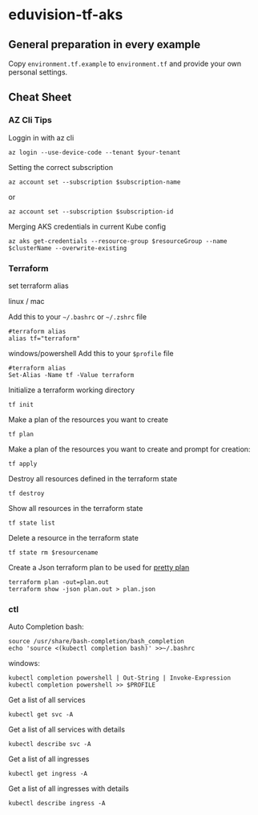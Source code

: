 # eduvision-tf-aks

## General preparation in every example
Copy `environment.tf.example` to `environment.tf` and provide your own personal settings.

## Cheat Sheet

### AZ Cli Tips

Loggin in with az cli

```
az login --use-device-code --tenant $your-tenant
```

Setting the correct subscription
```
az account set --subscription $subscription-name
```
or
```
az account set --subscription $subscription-id
```

Merging AKS credentials in current Kube config
```
az aks get-credentials --resource-group $resourceGroup --name $clusterName --overwrite-existing
```

### Terraform

set terraform alias

linux / mac

Add this to your `~/.bashrc` or `~/.zshrc` file
```
#terraform alias
alias tf="terraform"
```
windows/powershell
Add this to your `$profile` file
```
#terraform alias
Set-Alias -Name tf -Value terraform
```

Initialize a terraform working directory
```
tf init
```
Make a plan of the resources you want to create
```
tf plan
```
Make a plan of the resources you want to create and prompt for creation:
```
tf apply
```

Destroy all resources defined in the terraform state
```
tf destroy
```

Show all resources in the terraform state
```
tf state list
```

Delete a resource in the terraform state
```
tf state rm $resourcename
```

Create a Json terraform plan to be used for [pretty plan](https://cloudandthings.github.io/terraform-pretty-plan/)
```
terraform plan -out=plan.out
terraform show -json plan.out > plan.json
```

### ctl

Auto Completion
bash:
```
source /usr/share/bash-completion/bash_completion
echo 'source <(kubectl completion bash)' >>~/.bashrc
```

windows:
```
kubectl completion powershell | Out-String | Invoke-Expression
kubectl completion powershell >> $PROFILE
```
Get a list of all services
```
kubectl get svc -A
```
Get a list of all services with details
```
kubectl describe svc -A
```

Get a list of all ingresses
```
kubectl get ingress -A
```
Get a list of all ingresses with details
```
kubectl describe ingress -A
```
